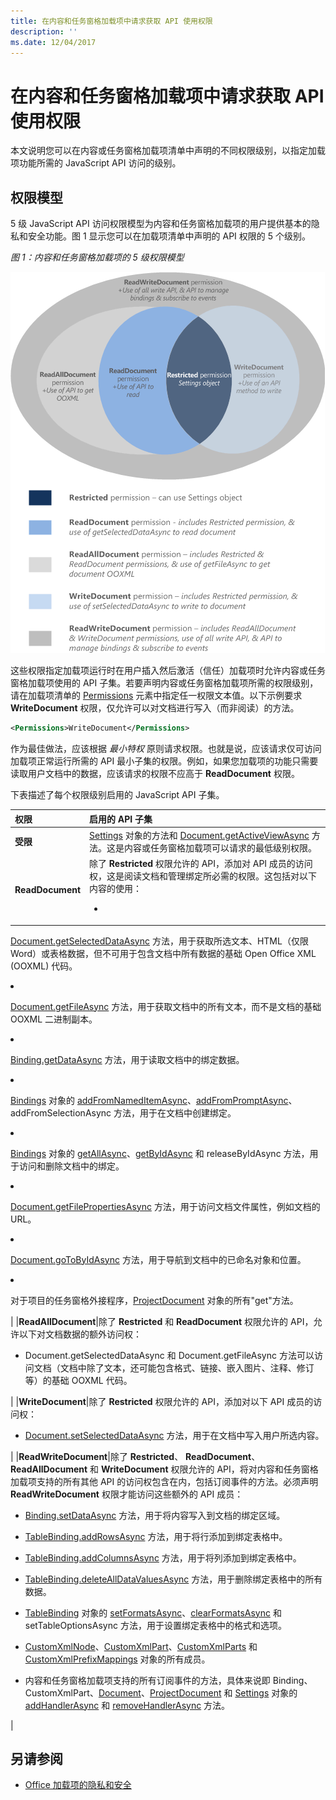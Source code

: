 ```yaml
---
title: 在内容和任务窗格加载项中请求获取 API 使用权限
description: ''
ms.date: 12/04/2017
---
```



# <a name="requesting-permissions-for-api-use-in-content-and-task-pane-add-ins"></a>在内容和任务窗格加载项中请求获取 API 使用权限

本文说明您可以在内容或任务窗格加载项清单中声明的不同权限级别，以指定加载项功能所需的 JavaScript API 访问的级别。 




## <a name="permissions-model"></a>权限模型


5 级 JavaScript API 访问权限模型为内容和任务窗格加载项的用户提供基本的隐私和安全功能。图 1 显示您可以在加载项清单中声明的 API 权限的 5 个级别。


*图 1：内容和任务窗格加载项的 5 级权限模型*

![任务窗格应用程序的权限级别](../images/office15-app-sdk-task-pane-app-permission.png)



这些权限指定加载项运行时在用户插入然后激活（信任）加载项时允许内容或任务窗格加载项使用的 API 子集。若要声明内容或任务窗格加载项所需的权限级别，请在加载项清单的 [Permissions](http://msdn.microsoft.com/zh-cn/library/d4cfe645-353d-8240-8495-f76fb36602fe%28Office.15%29.aspx) 元素中指定任一权限文本值。以下示例要求 **WriteDocument** 权限，仅允许可以对文档进行写入（而非阅读）的方法。




```XML
<Permissions>WriteDocument</Permissions>
```

作为最佳做法，应该根据 _最小特权_ 原则请求权限。也就是说，应该请求仅可访问加载项正常运行所需的 API 最小子集的权限。例如，如果您加载项的功能只需要读取用户文档中的数据，应该请求的权限不应高于 **ReadDocument** 权限。

下表描述了每个权限级别启用的 JavaScript API 子集。



|**权限**|**启用的 API 子集**|
|:-----|:-----|
|**受限**|[Settings](https://dev.office.com/reference/add-ins/shared/settings) 对象的方法和 [Document.getActiveViewAsync](https://dev.office.com/reference/add-ins/shared/document.getactiveviewasync) 方法。这是内容或任务窗格加载项可以请求的最低级别权限。|
|**ReadDocument**|除了  **Restricted** 权限允许的 API，添加对 API 成员的访问权，这是阅读文档和管理绑定所必需的权限。这包括对以下内容的使用：<br/><ul><li>
  <a href="https://dev.office.com/reference/add-ins/shared/document.getselecteddataasync" target="_blank">Document.getSelectedDataAsync</a> 方法，用于获取所选文本、HTML（仅限 Word）或表格数据，但不可用于包含文档中所有数据的基础 Open Office XML (OOXML) 代码。</p></li><li><p><a href="https://dev.office.com/reference/add-ins/shared/document.getfileasync" target="_blank">Document.getFileAsync</a> 方法，用于获取文档中的所有文本，而不是文档的基础 OOXML 二进制副本。</p></li><li><p>
  <a href="http://msdn.microsoft.com/zh-cn/library/5372ffd8-579d-4fcb-9e5b-e9a2128f3201(Office.15).aspx" target="_blank">Binding.getDataAsync</a> 方法，用于读取文档中的绑定数据。</p></li><li><p>
  <a href="http://msdn.microsoft.com/zh-cn/library/afbadac7-60c7-47cb-9477-6e9466ded44c(Office.15).aspx" target="_blank">Bindings</a> 对象的 <a href="http://msdn.microsoft.com/zh-cn/library/9dc03608-b08b-4700-8be1-3c86ae236799(Office.15).aspx" target="_blank">addFromNamedItemAsync</a>、<a href="http://msdn.microsoft.com/zh-cn/library/edc99214-e63e-43f2-9392-97ead42fc155(Office.15).aspx" target="_blank">addFromPromptAsync</a>、<span class="keyword">addFromSelectionAsync</span> 方法，用于在文档中创建绑定。</p></li><li><p>
  <a href="http://msdn.microsoft.com/zh-cn/library/ef902b73-cc4c-4551-95de-d8a51eeba82f(Office.15).aspx" target="_blank">Bindings</a> 对象的 <a href="http://msdn.microsoft.com/zh-cn/library/2727c891-bc05-465c-9324-113fbfeb3fbb(Office.15).aspx" target="_blank">getAllAsync</a>、<a href="http://msdn.microsoft.com/zh-cn/library/ad285984-8b44-435d-9b84-f0ade570c896(Office.15).aspx" target="_blank">getByIdAsync</a> 和 <span class="keyword">releaseByIdAsync</span> 方法，用于访问和删除文档中的绑定。</p></li><li><p>
  <a href="http://msdn.microsoft.com/zh-cn/library/2533a563-95ae-4d52-b2d5-a6783e4ef5b4(Office.15).aspx" target="_blank">Document.getFilePropertiesAsync</a> 方法，用于访问文档文件属性，例如文档的 URL。</p></li><li><p>
  <a href="http://msdn.microsoft.com/zh-cn/library/35dda81c-235e-4eab-8a77-9acb3b73a380(Office.15).aspx" target="_blank">Document.goToByIdAsync</a> 方法，用于导航到文档中的已命名对象和位置。</p></li><li><p>对于项目的任务窗格外接程序，<a href="http://msdn.microsoft.com/zh-cn/library/1908af4f-93b9-4859-87e3-06942014fae1(Office.15).aspx" target="_blank">ProjectDocument</a> 对象的所有"get"方法。 </p></li></ul>|
|**ReadAllDocument**|除了 **Restricted** 和 **ReadDocument** 权限允许的 API，允许以下对文档数据的额外访问权：<br/><ul><li><p><span class="keyword">Document.getSelectedDataAsync</span> 和 <span class="keyword">Document.getFileAsync</span> 方法可以访问文档（文档中除了文本，还可能包含格式、链接、嵌入图片、注释、修订等）的基础 OOXML 代码。</p></li></ul>|
|**WriteDocument**|除了 **Restricted** 权限允许的 API，添加对以下 API 成员的访问权：<br/><ul><li><p>
  <a href="http://msdn.microsoft.com/zh-cn/library/998f38dc-83bd-4659-a759-4758c632a6ef(Office.15).aspx" target="_blank">Document.setSelectedDataAsync</a> 方法，用于在文档中写入用户所选内容。</p></li></ul>|
|**ReadWriteDocument**|除了  **Restricted**、 **ReadDocument**、 **ReadAllDocument** 和 **WriteDocument** 权限允许的 API，将对内容和任务窗格加载项支持的所有其他 API 的访问权包含在内，包括订阅事件的方法。必须声明  **ReadWriteDocument** 权限才能访问这些额外的 API 成员：<br/><ul><li><p>
  <a href="http://msdn.microsoft.com/zh-cn/library/6a59bb6d-40b6-4a95-9b98-d70d4616de09(Office.15).aspx" target="_blank">Binding.setDataAsync</a> 方法，用于将内容写入到文档的绑定区域。</p></li><li><p>
  <a href="http://msdn.microsoft.com/zh-cn/library/1cd23454-8435-4e13-98b3-d0d29ed278a8(Office.15).aspx" target="_blank">TableBinding.addRowsAsync</a> 方法，用于将行添加到绑定表格中。</p></li><li><p>
  <a href="http://msdn.microsoft.com/zh-cn/library/8f1bfa81-3850-4ea1-ba2e-c9bcf5847a44(Office.15).aspx" target="_blank">TableBinding.addColumnsAsync</a> 方法，用于将列添加到绑定表格中。</p></li><li><p>
  <a href="http://msdn.microsoft.com/zh-cn/library/8f5cc783-384d-4520-a218-190dfed74dd2(Office.15).aspx" target="_blank">TableBinding.deleteAllDataValuesAsync</a> 方法，用于删除绑定表格中的所有数据。</p></li><li><p>
  <a href="http://msdn.microsoft.com/zh-cn/library/49712906-f582-4055-9ef8-6edde6e97679(Office.15).aspx" target="_blank">TableBinding</a> 对象的 <a href="http://msdn.microsoft.com/zh-cn/library/cc56e9c0-b33c-4d9b-b676-a7e50f757c10(Office.15).aspx" target="_blank">setFormatsAsync</a>、<a href="http://msdn.microsoft.com/zh-cn/library/2885fc57-4527-4ca4-a43d-9ee447ec27d3(Office.15).aspx" target="_blank">clearFormatsAsync</a> 和 <span class="keyword">setTableOptionsAsync</span> 方法，用于设置绑定表格中的格式和选项。</p></li><li><p>
  <a href="http://msdn.microsoft.com/zh-cn/library/dc1518de-47fa-4108-aab7-04a022724b04(Office.15).aspx" target="_blank">CustomXmlNode</a>、<a href="http://msdn.microsoft.com/zh-cn/library/83f0e668-8236-4f2f-a20f-b173a9e3f65f(Office.15).aspx" target="_blank">CustomXmlPart</a>、<a href="http://msdn.microsoft.com/zh-cn/library/ba40cd4c-29bb-4f31-875d-6f1382fd1ee8(Office.15).aspx" target="_blank">CustomXmlParts</a> 和 <a href="http://msdn.microsoft.com/zh-cn/library/18b9aa8c-83e7-4c2f-8530-6a0ac8ce5535(Office.15).aspx" target="_blank">CustomXmlPrefixMappings</a> 对象的所有成员。</p></li><li><p>内容和任务窗格加载项支持的所有订阅事件的方法，具体来说即 <span class="keyword">Binding</span>、<span class="keyword">CustomXmlPart</span>、<a href="http://msdn.microsoft.com/zh-cn/library/42882642-d22b-47d2-a8d3-3aa8c6a4435e(Office.15).aspx" target="_blank">Document</a>、<a href="http://msdn.microsoft.com/zh-cn/library/83f0e668-8236-4f2f-a20f-b173a9e3f65f(Office.15).aspx" target="_blank">ProjectDocument</a> 和 <a href="http://msdn.microsoft.com/zh-cn/library/f8859516-cc1f-4b20-a8f3-cee37a983e70(Office.15).aspx" target="_blank">Settings</a> 对象的 <a href="http://msdn.microsoft.com/zh-cn/library/1908af4f-93b9-4859-87e3-06942014fae1(Office.15).aspx" target="_blank">addHandlerAsync</a> 和 <a href="http://msdn.microsoft.com/zh-cn/library/ad733387-a58c-4514-8fc2-53e64fad468d(Office.15).aspx" target="_blank">removeHandlerAsync</a> 方法。</p></li></ul>|

## <a name="see-also"></a>另请参阅

- [Office 加载项的隐私和安全](../concepts/privacy-and-security.md)
    


